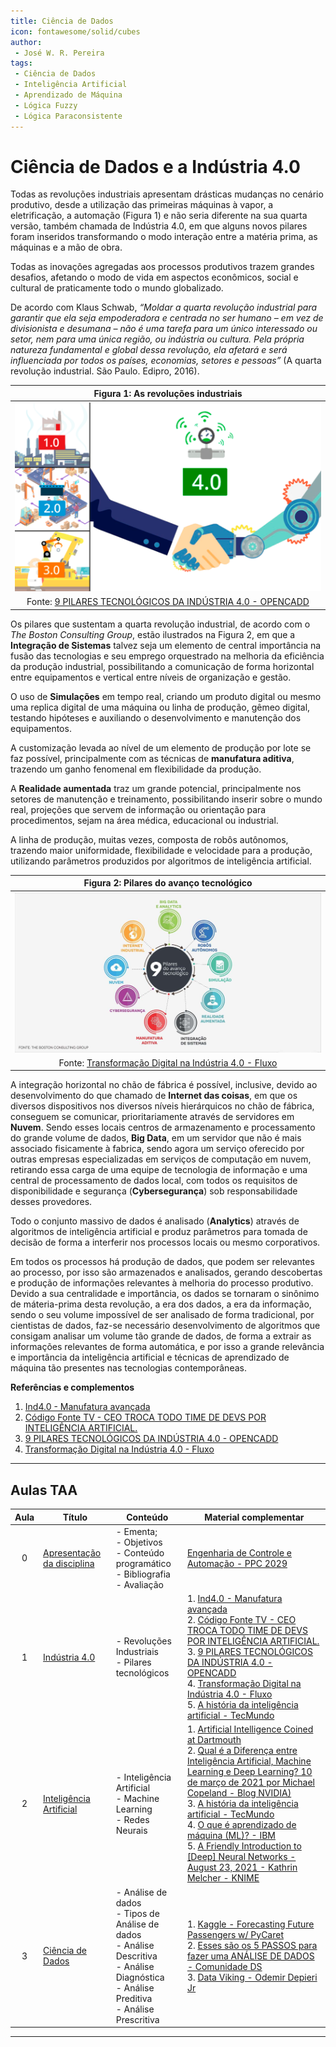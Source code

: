 ```yaml
---
title: Ciência de Dados
icon: fontawesome/solid/cubes
author:
 - José W. R. Pereira
tags:
 - Ciência de Dados
 - Inteligência Artificial
 - Aprendizado de Máquina
 - Lógica Fuzzy
 - Lógica Paraconsistente
---
```


# Ciência de Dados e a Indústria 4.0


Todas as revoluções industriais apresentam drásticas mudanças no cenário produtivo, 
desde a utilização das primeiras máquinas à vapor, a eletrificação, 
a automação (Figura 1) e não seria diferente na sua quarta versão, 
também chamada de Indústria 4.0, em que alguns novos pilares foram inseridos 
transformando o modo interação entre a matéria prima, as máquinas e a mão de obra. 

Todas as inovações agregadas aos processos produtivos trazem grandes desafios, 
afetando o modo de vida em aspectos econômicos, social e cultural de praticamente todo o 
mundo globalizado. 

De acordo com Klaus Schwab, _“Moldar a quarta revolução industrial para garantir que ela 
seja empoderadora e centrada no ser humano – em vez de divisionista e desumana – 
não é uma tarefa para um único interessado ou setor, nem para uma única região, 
ou indústria ou cultura. Pela própria natureza fundamental e global dessa revolução, 
ela afetará e será influenciada por todos os países, economias, 
setores e pessoas”_ (A quarta revolução industrial. São Paulo. Edipro, 2016).


| Figura 1: As revoluções industriais                                     |
| :---------------------------------------------------------------------: |
| ![Revoluções Industriais](dados/img/revInd.png)                         |
| Fonte: [9 PILARES TECNOLÓGICOS DA INDÚSTRIA 4.0 - OPENCADD](https://www.opencadd.com.br/blog/9-pilares-da-industria-4-0) |

Os pilares que sustentam a quarta revolução industrial, 
de acordo com o *The Boston Consulting Group*, estão ilustrados na Figura 2, 
em que a **Integração de Sistemas** talvez seja um elemento de central importância na 
fusão das tecnologias e seu emprego orquestrado na melhoria da eficiência da produção 
industrial, possibilitando a comunicação de forma horizontal entre equipamentos e 
vertical entre níveis de organização e gestão. 

O uso de **Simulações** em tempo real, 
criando um produto digital ou mesmo uma replica digital de uma máquina ou linha de produção, 
gêmeo digital, testando hipóteses e auxiliando o desenvolvimento e manutenção dos equipamentos.

A customização levada ao nível de um elemento de produção por lote se faz possível, 
principalmente com as técnicas de **manufatura aditiva**, 
trazendo um ganho fenomenal em flexibilidade da produção. 

A **Realidade aumentada** traz um grande potencial, principalmente nos setores de 
manutenção e treinamento, possibilitando inserir sobre o mundo real, 
projeções que servem de informação ou orientação para procedimentos, sejam na área médica, 
educacional ou industrial.

A linha de produção, muitas vezes, composta de robôs autônomos, trazendo maior uniformidade, 
flexibilidade e velocidade para a produção, utilizando parâmetros produzidos por 
algoritmos de inteligência artificial. 

| Figura 2: Pilares do avanço tecnológico                                     |
| :--------------------------------------------------------------------------:|
| ![Pilares da Industria 4.0](dados/img/pilaresInd40.jpg)                     |
| Fonte: [Transformação Digital na Indústria 4.0 - Fluxo](https://fluxoconsultoria.poli.ufrj.br/blog/industria4/) |

A integração horizontal no chão de fábrica é possível, inclusive, 
devido ao desenvolvimento do que chamado de **Internet das coisas**, 
em que os diversos dispositivos nos diversos níveis hierárquicos no chão de fábrica, 
conseguem se comunicar, prioritariamente através de servidores em **Nuvem**. 
Sendo esses locais centros de armazenamento e processamento do grande volume de dados, 
**Big Data**, em um servidor que não é mais associado fisicamente à fabrica, 
sendo agora um serviço oferecido por outras empresas especializadas em serviços de 
computação em nuvem, retirando essa carga de uma equipe de tecnologia de informação e 
uma central de processamento de dados local, com todos os requisitos de 
disponibilidade e segurança (**Cybersegurança**) sob responsabilidade desses provedores. 

Todo o conjunto massivo de dados é analisado (**Analytics**) através de algoritmos de 
inteligência artificial e produz parâmetros para tomada de decisão de forma a 
interferir nos processos locais ou mesmo corporativos. 

Em todos os processos há produção de dados, que podem ser relevantes ao processo, 
por isso são armazenados e analisados, gerando descobertas e produção de informações 
relevantes à melhoria do processo produtivo. Devido a sua centralidade e importância, 
os dados se tornaram o sinônimo de máteria-prima desta revolução, a era dos dados, 
a era da informação, sendo o seu volume impossível de ser analisado de forma tradicional, 
por cientistas de dados, faz-se necessário desenvolvimento de algoritmos que 
consigam analisar um volume tão grande de dados, de forma a extrair as informações 
relevantes de forma automática, e por isso a grande relevância e importância da 
inteligência artificial e técnicas de aprendizado de máquina tão presentes nas 
tecnologias contemporâneas. 




**Referências e complementos**

1. [Ind4.0 - Manufatura avançada](https://www.industria40.ind.br/)
2. [Código Fonte TV - CEO TROCA TODO TIME DE DEVS POR INTELIGÊNCIA ARTIFICIAL.](https://youtu.be/evVaZeysQKo?si=4Ee1ZUB_Bt8y1-4U)
3. [9 PILARES TECNOLÓGICOS DA INDÚSTRIA 4.0 - OPENCADD](https://www.opencadd.com.br/blog/9-pilares-da-industria-4-0)
4. [Transformação Digital na Indústria 4.0 - Fluxo](https://fluxoconsultoria.poli.ufrj.br/blog/industria4/)


---


## Aulas TAA


| Aula |Título | Conteúdo  | Material complementar |
| :--: | ----- | --------- | --------------------- |
|    0 | [Apresentação da disciplina](dados/slides/Aula00-apresentacao.pdf) |- Ementa; <br> - Objetivos <br> - Conteúdo programático <br> - Bibliografia <br> - Avaliação | [Engenharia de Controle e Automação - PPC 2029](https://nextcloud.slt.ifsp.edu.br/nextcloud/index.php/s/n7YQrbWs9K9cEwL) |
| 1 | [Indústria 4.0](dados/slides/Aula01-Industria4_0.pdf) | - Revoluções Industriais <br> - Pilares tecnológicos | 1. [Ind4.0 - Manufatura avançada](https://www.industria40.ind.br/) <br> 2. [Código Fonte TV - CEO TROCA TODO TIME DE DEVS POR INTELIGÊNCIA ARTIFICIAL.](https://youtu.be/evVaZeysQKo?si=4Ee1ZUB_Bt8y1-4U) <br> 3. [9 PILARES TECNOLÓGICOS DA INDÚSTRIA 4.0 - OPENCADD](https://www.opencadd.com.br/blog/9-pilares-da-industria-4-0) <br> 4. [Transformação Digital na Indústria 4.0 - Fluxo](https://fluxoconsultoria.poli.ufrj.br/blog/industria4/) <br> 5. [A história da inteligência artificial - TecMundo](https://www.tecmundo.com.br/mercado/135413-historia-inteligencia-artificial-video.htm) |
| 2 | [Inteligência Artificial](dados/slides/Aula02-InteligenciaArtificial.pdf) | - Inteligência Artificial <br> - Machine Learning <br> - Redes Neurais | 1. [Artificial Intelligence Coined at Dartmouth](https://home.dartmouth.edu/about/artificial-intelligence-ai-coined-dartmouth) <br> 2. [Qual é a Diferença entre Inteligência Artificial, Machine Learning e Deep Learning? 10 de março de 2021 por Michael Copeland - Blog NVIDIA)](https://blog.nvidia.com.br/blog/qual-e-a-diferenca-entre-inteligencia-artificial-machine-learning-e-deep-learning/) <br> 3. [A história da inteligência artificial - TecMundo](https://www.tecmundo.com.br/mercado/135413-historia-inteligencia-artificial-video.htm) <br> 4. [O que é aprendizado de máquina (ML)? - IBM](https://www.ibm.com/br-pt/topics/machine-learning) <br> 5. [A Friendly Introduction to [Deep] Neural Networks - August 23, 2021 - Kathrin Melcher - KNIME](https://www.knime.com/blog/a-friendly-introduction-to-deep-neural-networks) |
| 3 | [Ciência de Dados](dados/slides/Aula03-CienciadeDados.pdf) | - Análise de dados <br> - Tipos de Análise de dados <br> - Análise Descritiva <br> - Análise Diagnóstica <br> - Análise Preditiva <br> - Análise Prescritiva | 1. [Kaggle - Forecasting Future Passengers w/ PyCaret](https://www.kaggle.com/code/caesarmario/forecasting-future-passengers-w-pycaret) <br> 2. [Esses são os 5 PASSOS para fazer uma ANÁLISE DE DADOS - Comunidade DS](https://youtu.be/-zHK3e45cI8?si=mk_jM-flgaAbkbJq) <br> 3. [Data Viking - Odemir Depieri Jr](https://www.dataviking.com.br/post/tipos-de-analise-de-dados) |



---
